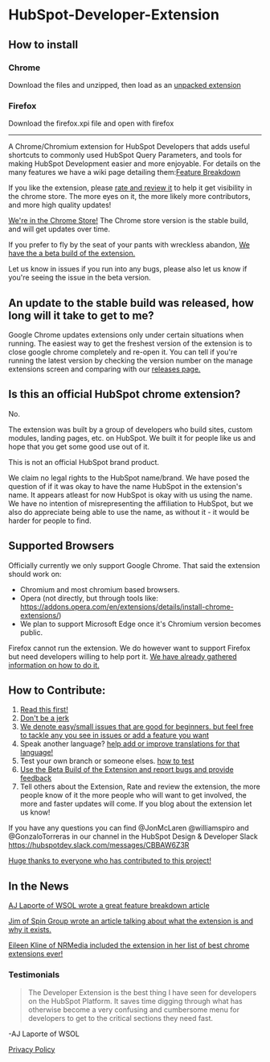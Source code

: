 # HubSpot-Developer-Extension


## How to install
### Chrome
Download the files and unzipped, then load as an  [unpacked extension](https://developer.chrome.com/docs/extensions/get-started/tutorial/hello-world#load-unpacked)

### Firefox
Download the firefox.xpi file and open with firefox

-----

A Chrome/Chromium extension for HubSpot Developers that adds useful shortcuts to commonly used HubSpot Query Parameters, and tools for making HubSpot Development easier and more enjoyable. For details on the many features we have a wiki page detailing them:[Feature Breakdown](https://github.com/williamspiro/HubSpot-Developer-Extension/wiki/Feature-Breakdown)

If you like the extension, please [rate and review it](https://chrome.google.com/webstore/detail/hubspot-developer-extensi/gebemkdecnlgbcanplbgdpcffpdnfdfo/reviews) to help it get visibility in the chrome store. The more eyes on it, the more likely more contributors, and more high quality updates!

[We're in the Chrome Store!](https://chrome.google.com/webstore/detail/hubspot-developer-extensi/gebemkdecnlgbcanplbgdpcffpdnfdfo)
The Chrome store version is the stable build, and will get updates over time.

If you prefer to fly by the seat of your pants with wreckless abandon, [We have the a beta build of the extension.](https://github.com/williamspiro/HubSpot-Developer-Extension/wiki/How-to-use-the-Beta-version-of-the-extension)


Let us know in issues if you run into any bugs, please also let us know if you're seeing the issue in the beta version.

## An update to the stable build was released, how long will it take to get to me?
Google Chrome updates extensions only under certain situations when running. The easiest way to get the freshest version of the extension is to close google chrome completely and re-open it. You can tell if you're running the latest version by checking the version number on the manage extensions screen and comparing with our [releases page.](https://github.com/williamspiro/HubSpot-Developer-Extension/releases)

## Is this an official HubSpot chrome extension?
No.

The extension was built by a group of developers who build sites, custom modules, landing pages, etc. on HubSpot. We built it for people like us and hope that you get some good use out of it.

This is not an official HubSpot brand product.

We claim no legal rights to the HubSpot name/brand. We have posed the question of if it was okay to have the name HubSpot in the extension's name. It appears atleast for now HubSpot is okay with us using the name. We have no intention of misrepresenting the affiliation to HubSpot, but we also do appreciate being able to use the name, as without it - it would be harder for people to find.

## Supported Browsers
Officially currently we only support Google Chrome. That said the extension should work on:
* Chromium and most chromium based browsers.
* Opera (not directly, but through tools like: https://addons.opera.com/en/extensions/details/install-chrome-extensions/)
* We plan to support Microsoft Edge once it's Chromium version becomes public.

Firefox cannot run the extension. We do however want to support Firefox but need developers willing to help port it.
[We have already gathered information on how to do it.](https://github.com/TheWebTech/HubSpot-Developer-Extension/issues/51)

## How to Contribute:

1. [Read this first!](https://github.com/williamspiro/HubSpot-Developer-Extension/blob/master/CONTRIBUTING.md)
2. [Don't be a jerk](https://github.com/TheWebTech/HubSpot-Developer-Extension/blob/master/CODE_OF_CONDUCT.md)
3. [We denote easy/small issues that are good for beginners. but feel free to tackle any you see in issues or add a feature you want](https://github.com/williamspiro/HubSpot-Developer-Extension/issues?q=is%3Aissue+is%3Aopen+label%3A%22good+first+issue%22)
4. Speak another language? [help add or improve translations for that language!](https://github.com/williamspiro/HubSpot-Developer-Extension/wiki/How-to-add-support-for-a-new-language-or-improve-existing-translations)
5. Test your own branch or someone elses. [how to test](https://github.com/williamspiro/HubSpot-Developer-Extension/wiki/How-to-test-changes-you've-made-to-the-extension)
6. [Use the Beta Build of the Extension and report bugs and provide feedback](https://github.com/williamspiro/HubSpot-Developer-Extension/wiki/How-to-use-the-Beta-version-of-the-extension)
7. Tell others about the Extension, Rate and review the extension, the more people know of it the more people who will want to get involved, the more and faster updates will come. If you blog about the extension let us know!

If you have any questions you can find @JonMcLaren @williamspiro and @GonzaloTorreras in our channel in the HubSpot Design & Developer Slack https://hubspotdev.slack.com/messages/CBBAW6Z3R

[Huge thanks to everyone who has contributed to this project!](https://github.com/williamspiro/HubSpot-Developer-Extension/graphs/contributors)

## In the News
[AJ Laporte of WSOL wrote a great feature breakdown article](https://blog.wsol.com/the-unofficial-hubspot-developer-extension-for-google-chrome)

[Jim of Spin Group wrote an article talking about what the extension is and why it exists.](https://www.spingroup.com/work/2018/6/20/hubspot-developer-extension-co-creation)

[Eileen Kline of NRMedia included the extension in her list of best chrome extensions ever!](https://www.nrmedia.biz/blog/more-of-the-best-chrome-extensions-ever)

### Testimonials
>The Developer Extension is the best thing I have seen for developers on the HubSpot Platform. It saves time digging through what has otherwise become a very confusing and cumbersome menu for developers to get to the critical sections they need fast.

-AJ Laporte of WSOL

[Privacy Policy](https://github.com/williamspiro/HubSpot-Developer-Extension/wiki/Privacy-Policy)
